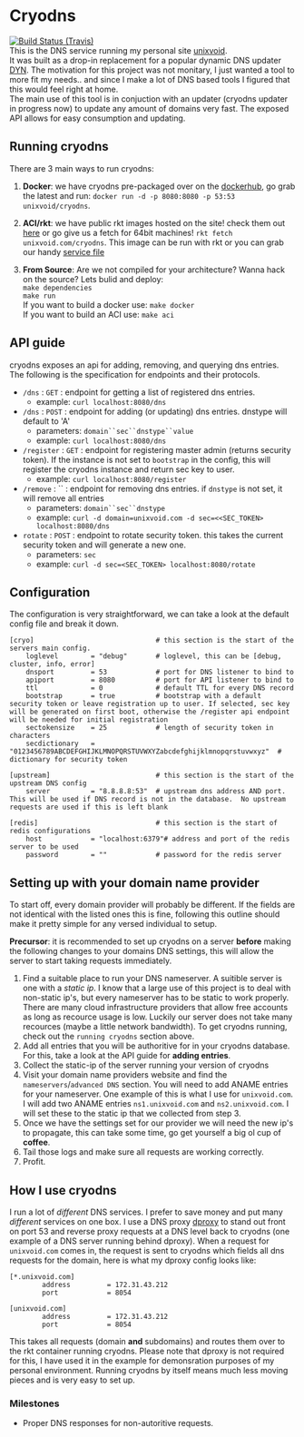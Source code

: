 # Cryodns
[![Build Status (Travis)](https://travis-ci.org/unixvoid/cryodns.svg?branch=master)](https://travis-ci.org/unixvoid/cryodns)  
This is the DNS service running my personal site [unixvoid](https://unixvoid.com).  
It was built as a drop-in replacement for a popular dynamic DNS updater
[DYN](https://dyn.com).  The motivation for this project was not monitary, I
just wanted a tool to more fit my needs.. and since I make a lot of DNS based
tools I figured that this would feel right at home.  
The main use of this tool is in conjuction with an updater (cryodns updater in
progress now) to update any amount of domains very fast.  The exposed API allows
for easy consumption and updating.

## Running cryodns
There are 3 main ways to run cryodns:  

1. **Docker**: we have cryodns pre-packaged over on the [dockerhub](https://hub.docker.com/r/unixvoid/cryodns/), go grab the latest and run: 
`docker run -d -p 8080:8080 -p 53:53 unixvoid/cryodns`.

2. **ACI/rkt**: we have public rkt images hosted on the site! check them out [here](https://cryo.unixvoid.com/bin/rkt/cryodns/) or go give us a fetch for 64bit machines!
`rkt fetch unixvoid.com/cryodns`.  This image can be run with rkt or you can
grab our handy [service file](https://github.com/unixvoid/cryodns/blob/master/deps/cryodns.service)

3. **From Source**: Are we not compiled for your architecture? Wanna hack on the source?  Lets bulid and deploy:  
  `make dependencies`  
  `make run`  
  If you want to build a docker use: `make docker`  
  If you want to build an ACI use: `make aci`

## API guide
cryodns exposes an api for adding, removing, and querying dns entries.  The
following is the specification for endpoints and their protocols.
- `/dns` : `GET` : endpoint for getting a list of registered dns entries.
  - example: `curl localhost:8080/dns`
- `/dns` : `POST` : endpoint for adding (or updating) dns entries. dnstype will default to 'A'
  - parameters: `domain``sec``dnstype``value`
  - example: `curl localhost:8080/dns`
- `/register` : `GET` : endpoint for registering master admin (returns security
  token). If the instance is not set to `bootstrap` in the config, this will
  register the cryodns instance and return sec key to user.
  - example: `curl localhost:8080/register`
- `/remove` : `` : endpoint for removing dns entries. if `dnstype` is not set,
  it will remove all entries
  - parameters: `domain``sec``dnstype`
  - example: `curl -d domain=unixvoid.com -d sec=<<SEC_TOKEN> localhost:8080/dns`
- `rotate` : `POST` : endpoint to rotate security token. this takes the current
  security token and will generate a new one.
  - parameters: `sec`
  - example: `curl -d sec=<SEC_TOKEN> localhost:8080/rotate`


## Configuration
The configuration is very straightforward, we can take a look at the default
config file and break it down.
```
[cryo]								# this section is the start of the servers main config.
	loglevel		= "debug"		# loglevel, this can be [debug, cluster, info, error]
	dnsport			= 53			# port for DNS listener to bind to
	apiport			= 8080			# port for API listener to bind to
	ttl				= 0				# default TTL for every DNS record
	bootstrap		= true			# bootstrap with a default security token or leave registration up to user. If selected, sec key will be generated on first boot, otherwise the /register api endpoint will be needed for initial registration
	sectokensize	= 25			# length of security token in characters
	secdictionary 	= "0123456789ABCDEFGHIJKLMNOPQRSTUVWXYZabcdefghijklmnopqrstuvwxyz"	# dictionary for security token

[upstream]							# this section is the start of the upstream DNS config
	server			= "8.8.8.8:53"	# upstream dns address AND port.  This will be used if DNS record is not in the database.  No upstream requests are used if this is left blank

[redis]								# this section is the start of redis configurations
	host			= "localhost:6379"# address and port of the redis server to be used
	password		= ""			# password for the redis server
```

## Setting up with your domain name provider
To start off, every domain provider will probably be different.  If the fields
are not identical with the listed ones this is fine, following this outline
should make it pretty simple for any versed individual to setup.  
  
**Precursor**: it is recommended to set up cryodns on a server **before** making
the following changes to your domains DNS settings, this will allow the server
to start taking requests immediately.  
  
1. Find a suitable place to run your DNS nameserver.  A suitible server is one
   with a *static ip*.  I know that a large use of this project is to deal with
   non-static ip's, but every nameserver has to be static to work properly.
   There are many cloud infrastructure providers that allow free accounts as
   long as recource usage is low.  Luckily our server does not take many
   recources (maybe a little network bandwidth).  To get cryodns running, check out the `running
   cryodns` section above.  
2. Add all entries that you will be authoritive for in your cryodns database.
   For this, take a look at the API guide for **adding entries**.  
3. Collect the static-ip of the server running your version of cryodns  
4. Visit your domain name providers website and find the `nameservers`/`advanced DNS` 
   section. You will need to add ANAME entries for your nameserver. One example
   of this is what I use for `unixvoid.com`.  I will add two ANAME entries
   `ns1.unixvoid.com` and `ns2.unixvoid.com`.  I will set these to the static ip 
   that we collected from step 3.  
5. Once we have the settings set for our provider we will need the new ip's to
   propagate, this can take some time, go get yourself a big ol cup of
   **coffee**.  
6. Tail those logs and make sure all requests are working correctly.  
7. Profit.

## How I use cryodns
I run a lot of *different* DNS services.  I prefer to save money and put many
*different* services on one box.  I use a DNS proxy
[dproxy](https://github.com/unixvoid/dproxy) to stand out front on port 53 and
reverse proxy requests at a DNS level back to cryodns (one example of a DNS
server running behind dproxy).  When a request for `unixvoid.com` comes in, the
request is sent to cryodns which fields all dns requests for the domain, here is
what my dproxy config looks like:
```
[*.unixvoid.com]
        address         = 172.31.43.212
        port            = 8054

[unixvoid.com]
        address         = 172.31.43.212
        port            = 8054
```
This takes all requests (domain **and** subdomains) and routes them over to the
rkt container running cryodns.  Please note that dproxy is not required for
this, I have used it in the example for demonsration purposes of my personal
environment.  Running cryodns by itself means much less moving pieces and is
very easy to set up.

### Milestones
- Proper DNS responses for non-autoritive requests.
